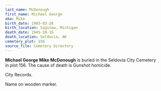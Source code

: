 ```yaml
---
last_name: McDonough
first_name: Michael George
aka: Mike
birth_date: 1903-03-28
birth_location: Saginaw, Michigan
death_date: 1945-10-16
death_location: Seldovia, AK
cemetery_plot: 156
source_file: Cemetery Directory
---
```

**Michael George  Mike McDonough** is buried in the Seldovia City Cemetery in plot 156.  The cause of death is Gunshot homicide.

City Records.

Name on wooden marker.
